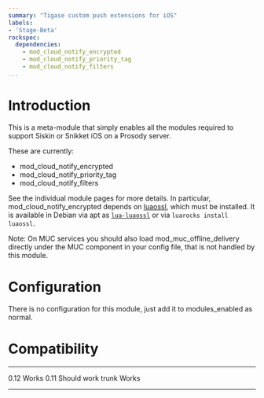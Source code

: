 ```yaml
---
summary: "Tigase custom push extensions for iOS"
labels:
- 'Stage-Beta'
rockspec:
  dependencies:
	- mod_cloud_notify_encrypted
	- mod_cloud_notify_priority_tag
	- mod_cloud_notify_filters
...
```


Introduction
============

This is a meta-module that simply enables all the modules required to support
Siskin or Snikket iOS on a Prosody server.

These are currently:

- mod_cloud_notify_encrypted
- mod_cloud_notify_priority_tag
- mod_cloud_notify_filters

See the individual module pages for more details. In particular,
mod_cloud_notify_encrypted depends on
[luaossl](http://25thandclement.com/~william/projects/luaossl.html), which
must be installed. It is available in Debian via apt as
[`lua-luaossl`](https://tracker.debian.org/pkg/lua-luaossl) or via
`luarocks install luaossl`.

Note: On MUC services you should also load mod_muc_offline_delivery directly
under the MUC component in your config file, that is not handled by this
module.

Configuration
=============

There is no configuration for this module, just add it to
modules\_enabled as normal.

# Compatibility

  ------- -------------
  0.12    Works
  0.11    Should work
  trunk   Works
  ------- -------------
